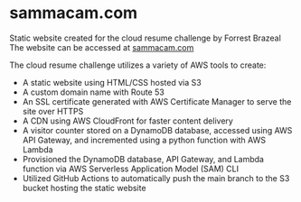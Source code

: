 # sammacam.com
Static website created for the cloud resume challenge by Forrest Brazeal
The website can be accessed at [sammacam.com](https://sammacam.com)

The cloud resume challenge utilizes a variety of AWS tools to create:
- A static website using HTML/CSS hosted via S3
- A custom domain name with Route 53
- An SSL certificate generated with AWS Certificate Manager to serve the site over HTTPS
- A CDN using AWS CloudFront for faster content delivery
- A visitor counter stored on a DynamoDB database, accessed using AWS API Gateway, and incremented using a python function with AWS Lambda
- Provisioned the DynamoDB database, API Gateway, and Lambda function via AWS Serverless Application Model (SAM) CLI
- Utilized GitHub Actions to automatically push the main branch to the S3 bucket hosting the static website
